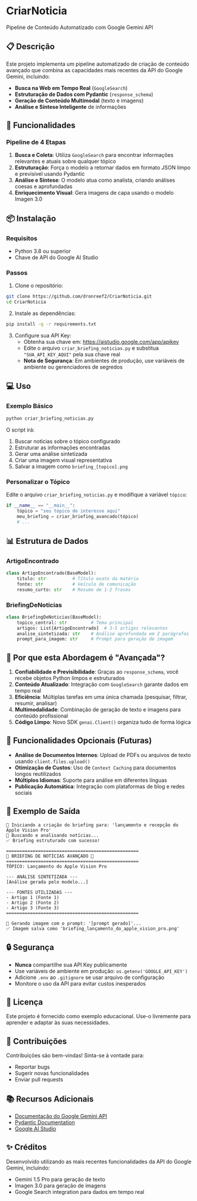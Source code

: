 # CriarNoticia

Pipeline de Conteúdo Automatizado com Google Gemini API

## 📋 Descrição

Este projeto implementa um pipeline automatizado de criação de conteúdo avançado que combina as capacidades mais recentes da API do Google Gemini, incluindo:

- **Busca na Web em Tempo Real** (`GoogleSearch`)
- **Estruturação de Dados com Pydantic** (`response_schema`)
- **Geração de Conteúdo Multimodal** (texto e imagens)
- **Análise e Síntese Inteligente** de informações

## 🚀 Funcionalidades

### Pipeline de 4 Etapas

1. **Busca e Coleta**: Utiliza `GoogleSearch` para encontrar informações relevantes e atuais sobre qualquer tópico
2. **Estruturação**: Força o modelo a retornar dados em formato JSON limpo e previsível usando Pydantic
3. **Análise e Síntese**: O modelo atua como analista, criando análises coesas e aprofundadas
4. **Enriquecimento Visual**: Gera imagens de capa usando o modelo Imagen 3.0

## 📦 Instalação

### Requisitos

- Python 3.8 ou superior
- Chave de API do Google AI Studio

### Passos

1. Clone o repositório:
```bash
git clone https://github.com/dronreef2/CriarNoticia.git
cd CriarNoticia
```

2. Instale as dependências:
```bash
pip install -q -r requirements.txt
```

3. Configure sua API Key:
   - Obtenha sua chave em: https://aistudio.google.com/app/apikey
   - Edite o arquivo `criar_briefing_noticias.py` e substitua `"SUA_API_KEY_AQUI"` pela sua chave real
   - **Nota de Segurança**: Em ambientes de produção, use variáveis de ambiente ou gerenciadores de segredos

## 💻 Uso

### Exemplo Básico

```python
python criar_briefing_noticias.py
```

O script irá:
1. Buscar notícias sobre o tópico configurado
2. Estruturar as informações encontradas
3. Gerar uma análise sintetizada
4. Criar uma imagem visual representativa
5. Salvar a imagem como `briefing_[topico].png`

### Personalizar o Tópico

Edite o arquivo `criar_briefing_noticias.py` e modifique a variável `tópico`:

```python
if __name__ == "__main__":
    tópico = "seu tópico de interesse aqui"
    meu_briefing = criar_briefing_avancado(tópico)
    # ...
```

## 📊 Estrutura de Dados

### ArtigoEncontrado

```python
class ArtigoEncontrado(BaseModel):
    titulo: str          # Título exato da matéria
    fonte: str           # Veículo de comunicação
    resumo_curto: str    # Resumo de 1-2 frases
```

### BriefingDeNoticias

```python
class BriefingDeNoticias(BaseModel):
    topico_central: str         # Tema principal
    artigos: List[ArtigoEncontrado]  # 3-5 artigos relevantes
    analise_sintetizada: str    # Análise aprofundada em 2 parágrafos
    prompt_para_imagem: str     # Prompt para geração de imagem
```

## 🎯 Por que esta Abordagem é "Avançada"?

1. **Confiabilidade e Previsibilidade**: Graças ao `response_schema`, você recebe objetos Python limpos e estruturados
2. **Conteúdo Atualizado**: Integração com `GoogleSearch` garante dados em tempo real
3. **Eficiência**: Múltiplas tarefas em uma única chamada (pesquisar, filtrar, resumir, analisar)
4. **Multimodalidade**: Combinação de geração de texto e imagens para conteúdo profissional
5. **Código Limpo**: Novo SDK `genai.Client()` organiza tudo de forma lógica

## 🔧 Funcionalidades Opcionais (Futuras)

- **Análise de Documentos Internos**: Upload de PDFs ou arquivos de texto usando `client.files.upload()`
- **Otimização de Custos**: Uso de `Context Caching` para documentos longos reutilizados
- **Múltiplos Idiomas**: Suporte para análise em diferentes línguas
- **Publicação Automática**: Integração com plataformas de blog e redes sociais

## 📝 Exemplo de Saída

```
🚀 Iniciando a criação do briefing para: 'lançamento e recepção do Apple Vision Pro'
🔎 Buscando e analisando notícias...
✅ Briefing estruturado com sucesso!

==================================================
📰 BRIEFING DE NOTÍCIAS AVANÇADO 📰
==================================================
TÓPICO: Lançamento do Apple Vision Pro

--- ANÁLISE SINTETIZADA ---
[Análise gerada pelo modelo...]

--- FONTES UTILIZADAS ---
- Artigo 1 (Fonte 1)
- Artigo 2 (Fonte 2)
- Artigo 3 (Fonte 3)
==================================================

🎨 Gerando imagem com o prompt: '[prompt gerado]'...
✅ Imagem salva como 'briefing_lançamento_do_apple_vision_pro.png'
```

## 🔒 Segurança

- **Nunca** compartilhe sua API Key publicamente
- Use variáveis de ambiente em produção: `os.getenv('GOOGLE_API_KEY')`
- Adicione `.env` ao `.gitignore` se usar arquivo de configuração
- Monitore o uso da API para evitar custos inesperados

## 📄 Licença

Este projeto é fornecido como exemplo educacional. Use-o livremente para aprender e adaptar às suas necessidades.

## 🤝 Contribuições

Contribuições são bem-vindas! Sinta-se à vontade para:
- Reportar bugs
- Sugerir novas funcionalidades
- Enviar pull requests

## 📚 Recursos Adicionais

- [Documentação do Google Gemini API](https://ai.google.dev/docs)
- [Pydantic Documentation](https://docs.pydantic.dev/)
- [Google AI Studio](https://aistudio.google.com/)

## ✨ Créditos

Desenvolvido utilizando as mais recentes funcionalidades da API do Google Gemini, incluindo:
- Gemini 1.5 Pro para geração de texto
- Imagen 3.0 para geração de imagens
- Google Search integration para dados em tempo real